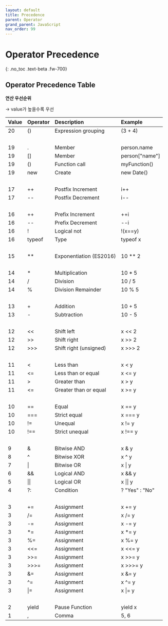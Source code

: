 ```yaml
---
layout: default
title: Precedence
parent: Operator
grand_parent: JavaScript
nav_order: 99
---
```

 
# Operator Precedence
{: .no_toc .text-beta .fw-700}

## Operator Precedence Table

**연산 우선순위**

&#8594; value가 높을수록 우선

| Value        | Operator   | Description               | Example           |
|:-------------|:-----------|:--------------------------|:------------------|
| 20           | ()         | Expression grouping       | (3 + 4)           |
| &#8290;      | &#8290;    | &#8290;                   | &#8290;           |
| 19           | .          | Member                    | person.name       |
| 19           | []         | Member                    | person["name"]    |
| 19           | ()         | Function call             | myFunction()      |
| 19           | new        | Create                    | new Date()        |
| &#8290;      | &#8290;    | &#8290;                   | &#8290;           |
| 17           | ++         | Postfix Increment         | i++               |
| 17           | --         | Postfix Decrement         | i--               |
| &#8290;      | &#8290;    | &#8290;                   | &#8290;           |
| 16           | ++         | Prefix Increment          | ++i               |
| 16           | --         | Prefix Decrement          | --i               |
| 16           | !          | Logical not               | !(x==y)           |
| 16           | typeof     | Type                      | typeof x          |
| &#8290;      | &#8290;    | &#8290;                   | &#8290;           |
| 15           | **         | Exponentiation (ES2016)   | 10 ** 2           |
| &#8290;      | &#8290;    | &#8290;                   | &#8290;           |
| 14           | *          | Multiplication            | 10 * 5            |
| 14           | /          | Division                  | 10 / 5            |
| 14           | %          | Division Remainder        | 10 % 5            |
| &#8290;      | &#8290;    | &#8290;                   | &#8290;           |
| 13           | +          | Addition                  | 10 + 5            |
| 13           | -          | Subtraction               | 10 - 5            |
| &#8290;      | &#8290;    | &#8290;                   | &#8290;           |
| 12           | <<         | Shift left                | x << 2            |
| 12           | >>         | Shift right               | x >> 2            |
| 12           | >>>        | Shift right (unsigned)    | x >>> 2           |
| &#8290;      | &#8290;    | &#8290;                   | &#8290;           |
| 11           | <          | Less than                 | x < y             |
| 11           | <=         | Less than or equal        | x <= y            |
| 11           | >          | Greater than              | x > y             |
| 11           | <=         | Greater than or equal     | x >= y            |
| &#8290;      | &#8290;    | &#8290;                   | &#8290;           |
| 10           | ==         | Equal                     | x == y            |
| 10           | ===        | Strict equal              | x === y           |
| 10           | !=         | Unequal                   | x != y            |
| 10           | !==        | Strict unequal            | x !== y           |
| &#8290;      | &#8290;    | &#8290;                   | &#8290;           |
| 9            | &          | Bitwise AND               | x & y             |
| 8            | ^          | Bitwise XOR               | x ^ y             |
| 7            | &#124;     | Bitwise OR                | x &#124; y        |
| 6            | &&         | Logical AND	            | x && y            |
| 5            |&#124;&#124;| Logical OR                | x &#124;&#124; y  |
| 4            | ?:         | Condition	                | ? "Yes" : "No"    |
| &#8290;      | &#8290;    | &#8290;                   | &#8290;           |
| 3            | +=         | Assignment                | x += y            |
| 3            | /=         | Assignment                | x /= y            |
| 3            | -=         | Assignment                | x -= y            |
| 3            | *=         | Assignment                | x *= y            |
| 3            | %=         | Assignment                | x %= y            |
| 3            | <<=        | Assignment                | x <<= y           |
| 3            | >>=        | Assignment                | x >>= y           |
| 3            | >>>=       | Assignment                | x >>>= y          |
| 3            | &=         | Assignment                | x &= y            |
| 3            | ^=         | Assignment                | x ^= y            |
| 3            | &#124;=    | Assignment                | x &#124;= y       |
| &#8290;      | &#8290;    | &#8290;                   | &#8290;           |
| 2            | yield      | Pause Function            | yield x           |
| 1            | ,          | Comma                     | 5, 6              |

